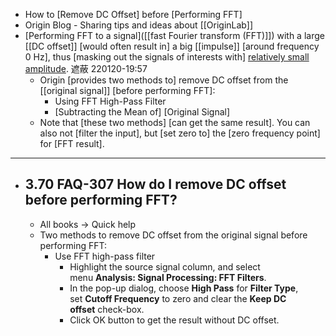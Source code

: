 - How to [Remove DC Offset] before [Performing FFT]
- Origin Blog - Sharing tips and ideas about [[OriginLab]]
- [Performing FFT to a signal]([[fast Fourier transform (FFT)]]) with a large [[DC offset]] [would often result in] a big [[impulse]] [around frequency 0 Hz], thus [masking out the signals of interests with] [relatively small amplitude]([[amplitude]]). 遮蔽
220120-19:57
    - Origin [provides two methods to] remove DC offset from the [[original signal]] [before performing FFT]:
        - Using FFT High-Pass Filter
        - [Subtracting the Mean of] [Original Signal]
    - Note that [these two methods] [can get the same result]. You can also not [filter the input], but [set zero to] the [zero frequency point] for [FFT result].
- ---
- ## 3.70 FAQ-307 How do I remove DC offset before performing FFT?
    - All books → Quick help
    - Two methods to remove DC offset from the original signal before performing FFT:
        - Use FFT high-pass filter
            - Highlight the source signal column, and select menu **Analysis: Signal Processing: FFT Filters**.
            - In the pop-up dialog, choose **High Pass** for **Filter Type**, set **Cutoff Frequency** to zero and clear the **Keep DC offset** check-box.
            - Click OK button to get the result without DC offset.
